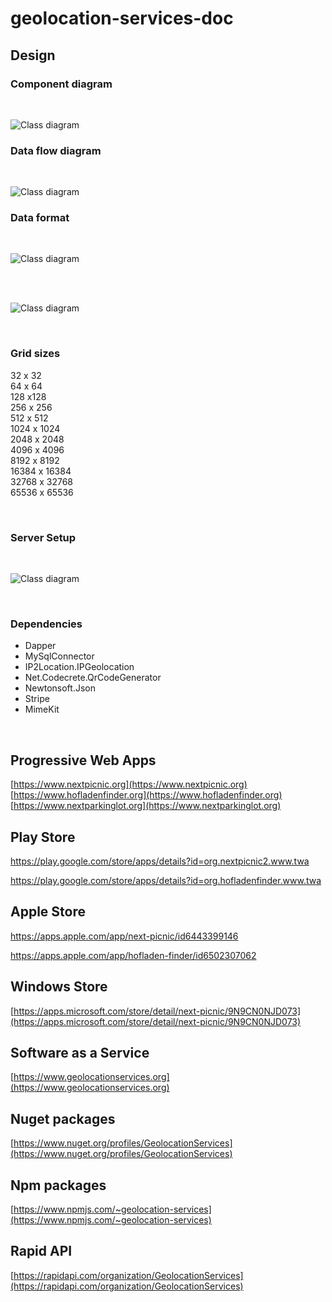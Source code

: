 # geolocation-services-doc

## Design

### Component diagram

<br>

![Class diagram](_images/architecture-component-diagram.drawio.svg)

### Data flow diagram

<br>

![Class diagram](_images/architecture-data-flow.drawio.svg)

### Data format

<br>

![Class diagram](_images/architecture-data-format.drawio.svg)

<br>
<br>

![Class diagram](_images/architecture-quad-tree.drawio.svg)

<br>

### Grid sizes

32 x 32<br>
64 x 64<br>
128 x128<br>
256 x 256<br>
512 x 512<br>
1024 x 1024<br>
2048 x 2048<br>
4096 x 4096<br>
8192 x 8192<br>
16384 x 16384<br>
32768 x 32768<br>
65536 x 65536

<br>

### Server Setup

<br>

![Class diagram](_images/architecture-server-setup.drawio.svg)

<br>

### Dependencies

- Dapper
- MySqlConnector
- IP2Location.IPGeolocation
- Net.Codecrete.QrCodeGenerator
- Newtonsoft.Json
- Stripe
- MimeKit

<br>

## Progressive Web Apps

[https://www.nextpicnic.org](https://www.nextpicnic.org)  
[https://www.hofladenfinder.org](https://www.hofladenfinder.org)  
[https://www.nextparkinglot.org](https://www.nextparkinglot.org)

## Play Store

https://play.google.com/store/apps/details?id=org.nextpicnic2.www.twa

https://play.google.com/store/apps/details?id=org.hofladenfinder.www.twa

## Apple Store

https://apps.apple.com/app/next-picnic/id6443399146

https://apps.apple.com/app/hofladen-finder/id6502307062

## Windows Store

[https://apps.microsoft.com/store/detail/next-picnic/9N9CN0NJD073](https://apps.microsoft.com/store/detail/next-picnic/9N9CN0NJD073)

## Software as a Service

[https://www.geolocationservices.org](https://www.geolocationservices.org)

## Nuget packages

[https://www.nuget.org/profiles/GeolocationServices](https://www.nuget.org/profiles/GeolocationServices)

## Npm packages

[https://www.npmjs.com/~geolocation-services](https://www.npmjs.com/~geolocation-services)

## Rapid API

[https://rapidapi.com/organization/GeolocationServices](https://rapidapi.com/organization/GeolocationServices)
